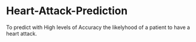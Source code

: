 # Heart-Attack-Prediction
To predict with High levels of Accuracy the likelyhood of a patient to have a heart attack.
